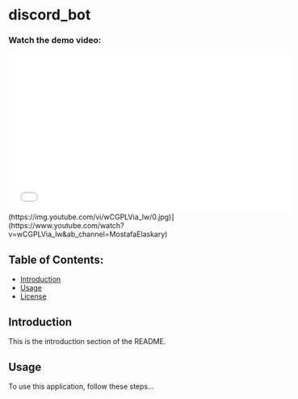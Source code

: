 # discord_bot
### Watch the demo video:
<iframe width="560" height="315" src="[https://www.youtube.com/watch?v=wCGPLVia_lw&ab_channel=MostafaElaskary](https://www.youtube.com/watch?v=wCGPLVia_lw&ab_channel=MostafaElaskary)" frameborder="0" allowfullscreen></iframe>
(https://img.youtube.com/vi/wCGPLVia_lw/0.jpg)](https://www.youtube.com/watch?v=wCGPLVia_lw&ab_channel=MostafaElaskary)

## Table of Contents:
- [Introduction](#introduction)
- [Usage](#usage)
- [License](#license)

## Introduction <a name="introduction"></a>

This is the introduction section of the README.

## Usage <a name="usage"></a>

To use this application, follow these steps...
